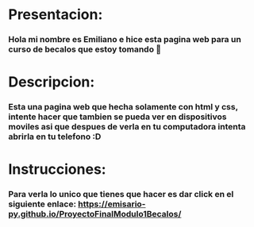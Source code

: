 # Presentacion:
### Hola mi nombre es Emiliano e hice esta pagina web para un curso de becalos que estoy tomando 🙂
# Descripcion:
### Esta una pagina web que hecha solamente con html y css, intente hacer que tambien se pueda ver en dispositivos moviles asi que despues de verla en tu computadora intenta abrirla en tu telefono :D
# Instrucciones:
### Para verla lo unico que tienes que hacer es dar click en el siguiente enlace: https://emisario-py.github.io/ProyectoFinalModulo1Becalos/ 
